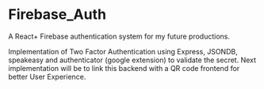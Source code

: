 # Firebase_Auth
A React+ Firebase authentication system for my future productions.

Implementation of Two Factor Authentication using Express, JSONDB, speakeasy and authenticator (google extension) to validate the secret. Next implementation will be to link this backend with a QR code frontend for better User Experience.
